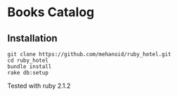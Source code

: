 # Books Catalog

## Installation

    git clone https://github.com/mehanoid/ruby_hotel.git
    cd ruby_hotel
    bundle install
    rake db:setup
    
Tested with ruby 2.1.2
